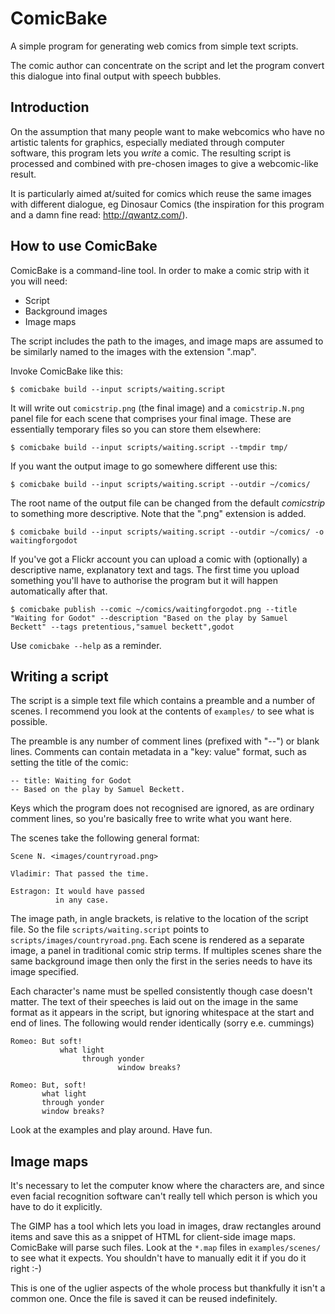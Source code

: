 # ComicBake

A simple program for generating web comics from simple text scripts.

The comic author can concentrate on the script and let the program convert this dialogue into final output with speech bubbles.

## Introduction

On the assumption that many people want to make webcomics who have no artistic talents for graphics, especially mediated through computer software, this program lets you *write* a comic. The resulting script is processed and combined with pre-chosen images to give a webcomic-like result.

It is particularly aimed at/suited for comics which reuse the same images with different dialogue, eg Dinosaur Comics (the inspiration for this program and a damn fine read: <http://qwantz.com/>).

## How to use ComicBake

ComicBake is a command-line tool. In order to make a comic strip with it you will need:

*   Script
*   Background images
*   Image maps

The script includes the path to the images, and image maps are assumed to be similarly named to the images with the extension ".map".

Invoke ComicBake like this:

    $ comicbake build --input scripts/waiting.script

It will write out `comicstrip.png` (the final image) and a `comicstrip.N.png` panel file for each scene that comprises your final image. These are essentially temporary files so you can store them elsewhere:

    $ comicbake build --input scripts/waiting.script --tmpdir tmp/

If you want the output image to go somewhere different use this:

    $ comicbake build --input scripts/waiting.script --outdir ~/comics/

The root name of the output file can be changed from the default _comicstrip_ to something more descriptive. Note that the ".png" extension is added.

    $ comicbake build --input scripts/waiting.script --outdir ~/comics/ -o waitingforgodot

If you've got a Flickr account you can upload a comic with (optionally) a descriptive name, explanatory text and tags. The first time you upload something you'll have to authorise the program but it will happen automatically after that.

    $ comicbake publish --comic ~/comics/waitingforgodot.png --title "Waiting for Godot" --description "Based on the play by Samuel Beckett" --tags pretentious,"samuel beckett",godot

Use `comicbake --help` as a reminder.

## Writing a script

The script is a simple text file which contains a preamble and a number of scenes. I recommend you look at the contents of `examples/` to see what is possible.

The preamble is any number of comment lines (prefixed with "--") or blank lines. Comments can contain metadata in a "key: value" format, such as setting the title of the comic:

    -- title: Waiting for Godot
    -- Based on the play by Samuel Beckett.

Keys which the program does not recognised are ignored, as are ordinary comment lines, so you're basically free to write what you want here.

The scenes take the following general format:

    Scene N. <images/countryroad.png>

    Vladimir: That passed the time.

    Estragon: It would have passed
              in any case.

The image path, in angle brackets, is relative to the location of the script file. So the file `scripts/waiting.script` points to `scripts/images/countryroad.png`. Each scene is rendered as a separate image, a panel in traditional comic strip terms. If multiples scenes share the same background image then only the first in the series needs to have its image specified.

Each character's name must be spelled consistently though case doesn't matter. The text of their speeches is laid out on the image in the same format as it appears in the script, but ignoring whitespace at the start and end of lines. The following would render identically (sorry e.e. cummings)

    Romeo: But soft!
               what light 
                    through yonder 
                            window breaks?

    Romeo: But, soft!
           what light 
           through yonder 
           window breaks? 

Look at the examples and play around. Have fun.

## Image maps

It's necessary to let the computer know where the characters are, and since even facial recognition software can't really tell which person is which you have to do it explicitly.

The GIMP has a tool which lets you load in images, draw rectangles around items and save this as a snippet of HTML for client-side image maps. ComicBake will parse such files. Look at the `*.map` files in `examples/scenes/` to see what it expects. You shouldn't have to manually edit it if you do it right :-)

This is one of the uglier aspects of the whole process but thankfully it isn't a common one. Once the file is saved it can be reused indefinitely.


